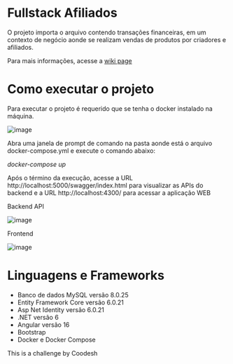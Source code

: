 # Fullstack Afiliados

O projeto importa o arquivo contendo transações financeiras, em um contexto de negócio aonde se realizam vendas de produtos por criadores e afiliados.

Para mais informações, acesse a [wiki page](https://github.com/filipimosquini/Fullstack-Afiliados/wiki)

# Como executar o projeto

Para executar o projeto é requerido que se tenha o docker instalado na máquina.

![image](https://github.com/filipimosquini/Fullstack-Afiliados/assets/5280221/f951c8c6-e693-4053-821f-824b4fba2ad9)

Abra uma janela de prompt de comando na pasta aonde está o arquivo docker-compose.yml e execute o comando abaixo:

_docker-compose up_

Após o término da execução, acesse a URL http://localhost:5000/swagger/index.html para visualizar as APIs do backend e a URL http://localhost:4300/ para acessar a aplicação WEB

Backend API

![image](https://github.com/filipimosquini/Fullstack-Afiliados/assets/5280221/f00eec56-59f6-44bf-8491-23334ede966a)

Frontend

![image](https://github.com/filipimosquini/Fullstack-Afiliados/assets/5280221/63042102-695a-49cd-9ee8-82319823bb90)


# Linguagens e Frameworks

* Banco de dados MySQL versão 8.0.25
* Entity Framework Core versão 6.0.21
* Asp Net Identity versão 6.0.21
* .NET versão 6
* Angular versão 16
* Bootstrap
* Docker e Docker Compose




This is a challenge by Coodesh
